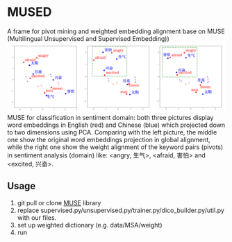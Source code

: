 # MUSED
A frame for pivot mining and weighted embedding alignment base on MUSE (Multilingual Unsupervised and Supervised Embedding))
![](./mused.png)
MUSE for classification in sentiment domain: both three pictures display word embeddings in English (red) and Chinese (blue) which projected down to two dimensions using PCA. Comparing with the left picture, the middle one show the original word embeddings projection in global alignment, while the right one show the weight alignment of the keyword pairs (pivots) in sentiment analysis (domain) like: <angry, 生气>, <afraid, 害怕> and <excited, 兴奋>.

## Usage
1. git pull or clone [MUSE](http://pytorch.org/) library
2. replace supervised.py/unsupervised.py/trainer.py/dico_builder.py/util.py with our files.
3. set up weighted dictionary (e.g. data/MSA/weight)
4. run

